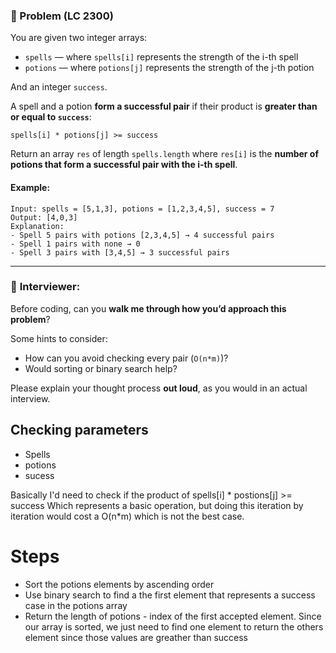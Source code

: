 ### 🎯 Problem (LC 2300)

You are given two integer arrays:

* `spells` — where `spells[i]` represents the strength of the i-th spell
* `potions` — where `potions[j]` represents the strength of the j-th potion

And an integer `success`.

A spell and a potion **form a successful pair** if their product is **greater than or equal to `success`**:

```
spells[i] * potions[j] >= success
```

Return an array `res` of length `spells.length` where `res[i]` is the **number of potions that form a successful pair with the i-th spell**.

#### Example:

```
Input: spells = [5,1,3], potions = [1,2,3,4,5], success = 7
Output: [4,0,3]
Explanation:
- Spell 5 pairs with potions [2,3,4,5] → 4 successful pairs
- Spell 1 pairs with none → 0
- Spell 3 pairs with [3,4,5] → 3 successful pairs
```

---

### 🧠 **Interviewer:**

Before coding, can you **walk me through how you’d approach this problem**?

Some hints to consider:

* How can you avoid checking every pair (`O(n*m)`)?
* Would sorting or binary search help?

Please explain your thought process **out loud**, as you would in an actual interview.

## Checking parameters
- Spells
- potions
- sucess

Basically I'd need to check if the product of spells[i] * postions[j] >= success
Which represents a basic operation, but doing this iteration by iteration would cost a O(n*m) which is not the best case.

# Steps
- Sort the potions elements by ascending order
- Use binary search to find a the first element that represents a success case in the potions array
- Return the length of potions - index of the first accepted element. Since our array is sorted, we just need to find one element to return the others element since those values are greather than success